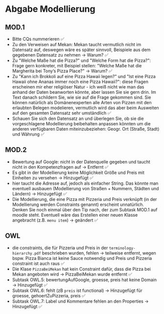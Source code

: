 # Abgabe Modellierung
## MOD.1
- Bitte CQs nummerieren ✅
- Zu den Verweisen auf Mekan: Mekan taucht vermutlich nicht im Datensatz auf, deswegen wäre es später sinnvoll, Beispiele aus dem gegebenen Datensatz zu nehmen → Warum? ✅
- Zu "Welche Maße hat die Pizza?" und "Welche Form hat die Pizza?": Frage gern konkreter, mit Beispiel stellen: "Welche Maße hat die Margherita bei Tony’s Pizza Place?" → Warum? ✅
- Zu "Kann ich Brokkoli auf eine Pizza Hawaii legen?" und "Ist eine Pizza Hawaii ohne Ananas immer noch eine Pizza Hawaii?": diese Fragen erscheinen mir eher religiöser Natur - ich weiß nicht wie man das anhand der Daten beanworten könnte, aber lassen Sie sie gern drin. Im Text danach schildern Sie, wie sie auf die Frage gekommen sind. Sie können natürlich als Domänenexperten alle Arten von Pizzen mit den erlaubten Belegen modelieren, vermutlich wird das aber beim Ausweiten auf den gesamten Datensatz sehr umständlich ✅
- Schauen Sie sich den Datensatz an und überlegen Sie, ob sie die vorgeschlagene Modellierung beibehalten anpassen könnten um die anderen verfügbaren Daten miteinzubeziehen: Geogr. Ort (Straße, Stadt) und Währung ✅

## MOD.2
- Bewertung auf Google: nicht in der Datenquelle gegeben und taucht nicht in den Kompetenzfragen auf → Entfernt ✅
- Es gibt in der Modellierung keine Möglichkeit Größe und Preis mit Einheiten zu versehen → Hinzugefügt ✅  
- hier taucht die Adresse auf, jedoch als einfacher String. Das könnte man eventuell ausbauen (Modellierung von Straßen + Nummern, Städten und Ländern) → Hinzugefügt ✅
- Die Modellierung, die eine Pizza mit Pizzeria und Preis verknüpft (in der Modellierung werden Constraints genannt) erscheint unnatürlich. Denken Sie noch einmal über den Tip nach, der zum Subtask MOD.1 auf moodle steht. Eventuell wäre das Erstellen einer neuen Klasse angebracht (z.B. `menu item`) → geändert ✅


## OWL
- die constraints, die für Pizzeria und Preis in der `terminology-hierarchy.pdf` beschrieben wurden, fehlen → teilweise entfernt, wegen bspw. Pizza Bianca ist keine Sauce notwendig und Preis und Pizzeria constraint ist auch raus ✅
- Die Klase `PizzaBeiMekan` hat kein Constraint dafür, dass die Pizza bei Mekan angeboten wird → PizzaBeiMekan wurde entfernt ✅
- Subtask OWL.5: bewertungAufGoogle, groesse, preis hat keine Domain → Hinzugefügt ✅
- Subtask OWL.6: fehlt (zB `preis` ist functional) → Hinzugefügt für groesse, gehoertZuPizzeria, preis ✅
- Subtask OWL.7: Label und Kommentare fehlen an den Properties → Hinzugefügt ✅